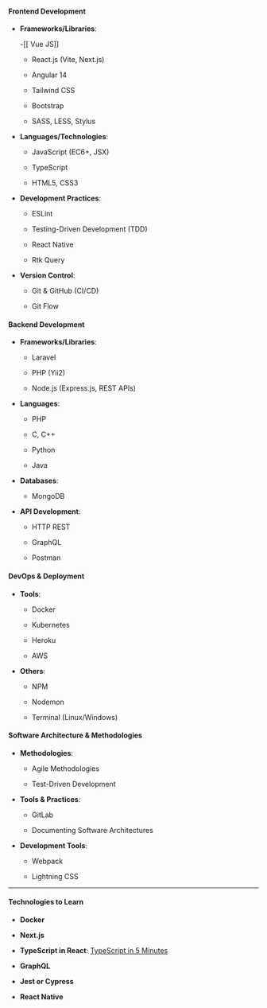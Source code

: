 #### **Frontend Development**

- **Frameworks/Libraries**:
    
    -[[ Vue JS]]
        
    - React.js (Vite, Next.js)
        
    - Angular 14
        
    - Tailwind CSS
        
    - Bootstrap
        
    - SASS, LESS, Stylus
        
- **Languages/Technologies**:
    
    - JavaScript (EC6+, JSX)
        
    - TypeScript
        
    - HTML5, CSS3
        
- **Development Practices**:
    
    - ESLint
        
    - Testing-Driven Development (TDD)
        
    - React Native
        
    - Rtk Query
        
- **Version Control**:
    
    - Git & GitHub (CI/CD)
        
    - Git Flow
        

#### **Backend Development**

- **Frameworks/Libraries**:
    
    - Laravel
        
    - PHP (Yii2)
        
    - Node.js (Express.js, REST APIs)
        
- **Languages**:
    
    - PHP
        
    - C, C++
        
    - Python
        
    - Java
        
- **Databases**:
    
    - MongoDB
        
- **API Development**:
    
    - HTTP REST
        
    - GraphQL
        
    - Postman
        

#### **DevOps & Deployment**

- **Tools**:
    
    - Docker
        
    - Kubernetes
        
    - Heroku
        
    - AWS
        
- **Others**:
    
    - NPM
        
    - Nodemon
        
    - Terminal (Linux/Windows)
        

#### **Software Architecture & Methodologies**

- **Methodologies**:
    
    - Agile Methodologies
        
    - Test-Driven Development
        
- **Tools & Practices**:
    
    - GitLab
        
    - Documenting Software Architectures
        
- **Development Tools**:
    
    - Webpack
        
    - Lightning CSS
        

---

#### **Technologies to Learn**

- **Docker**
    
- **Next.js**
    
- **TypeScript in React**: [TypeScript in 5 Minutes](https://www.typescriptlang.org/docs/handbook/typescript-in-5-minutes.html)
    
- **GraphQL**
    
- **Jest or Cypress**
    
- **React Native**
